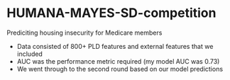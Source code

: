 # HUMANA-MAYES-SD-competition
Prediciting housing insecurity for Medicare members

* Data consisted of 800+ PLD features and external features that we included
* AUC was the performance metric required (my model AUC was 0.73)
* We went through to the second round based on our model predictions
